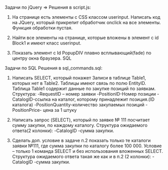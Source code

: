 Задачи по jQuery => Решения в script.js:
1. На странице есть элементы с CSS классом userinput. Написать код на JQuery, который прикрепит
обработчик onclick на все элементы. Функция обработки пустая.

2. Найти все элементы на странице, которые вложены в элемент с id Block1 и имеют класс
userinput.

3. Показать элемент с Id PopupDIV плавно всплывающий(fade) по центру окна браузера.
SQL

Задачи по SQL Решения в sql_commands.sql:
1. Написать SELECT, который покажет Записи в таблице Table1, которых нет в Table2. Таблицы
имеют связь по полю EntityID.
Таблица Table1 содержит данные по закупке позиций по заявкам.
Структура:
-RequestID – номер заявки
-PositionID-Номер позиции
-CatalogID-ссылка на каталог, которому принадлежит позиция.(ID каталога)
-PositionQuantity-количество закупаемых позиций
-PositionPrice- цена за 1 штуку

2. Написать запрос (SELECT), который по заявке № 111 посчитает сумму закупки, по каждому
каталогу.
Структура ожидаемого ответа(2 колонки):
-CatalogID
-сумма закупки.

3. Сделать доп. условие в задаче п.2 показать только те каталоги заявки №111, где сумма закупки
по каталогу более 100 000. Условие – только 1 команда SELECT и без использования вложенных
SELECT.
Структура ожидаемого ответа такая же как и в п.2 (2 колонки):
-CatalogID
-сумма закупки.
